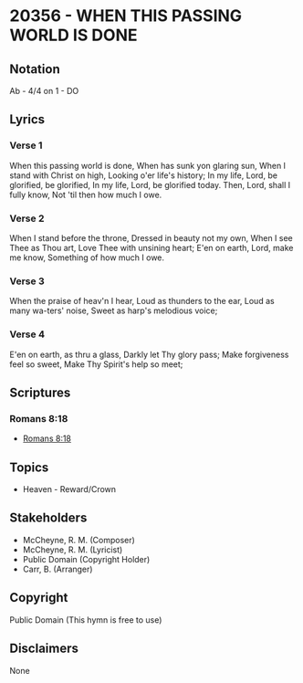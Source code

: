 # 20356 - WHEN THIS PASSING WORLD IS DONE

## Notation

Ab - 4/4 on 1 - DO

## Lyrics

### Verse 1

When this passing world is done, When has sunk yon glaring sun, When I stand with Christ on high, Looking o'er life's history; In my life, Lord, be glorified, be glorified, In my life, Lord, be glorified today. Then, Lord, shall I fully know, Not 'til then how much I owe. 

### Verse 2

When I stand before the throne, Dressed in beauty not my own, When I see Thee as Thou art, Love Thee with unsining heart; E'en on earth, Lord, make me know, Something of how much I owe.

### Verse 3

When the praise of heav'n I hear, Loud as thunders to the ear, Loud as many wa-ters' noise, Sweet as harp's melodious voice; 

### Verse 4

E'en on earth, as thru a glass, Darkly let Thy glory pass; Make forgiveness feel so sweet, Make Thy Spirit's help so meet; 


## Scriptures

### Romans 8:18

- [Romans 8:18](https://www.biblegateway.com/passage/?search=Romans%208%3A18)


## Topics

- Heaven - Reward/Crown

## Stakeholders

- McCheyne, R. M. (Composer)
- McCheyne, R. M. (Lyricist)
- Public Domain (Copyright Holder)
- Carr, B. (Arranger)

## Copyright

Public Domain
(This hymn is free to use)

## Disclaimers

None


